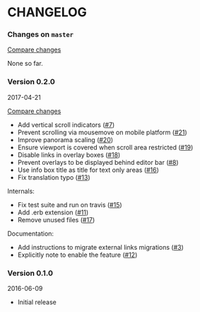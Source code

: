 # CHANGELOG

### Changes on `master`

[Compare changes](http://github.com/codevise/pageflow-linkmap-page/compare/v0.2.0...master)

None so far.

### Version 0.2.0

2017-04-21

[Compare changes](http://github.com/codevise/pageflow-linkmap-page/compare/v0.1.0...v0.2.0)

- Add vertical scroll indicators
  ([#7](https://github.com/codevise/pageflow-linkmap-page/pull/7))
- Prevent scrolling via mousemove on mobile platform
  ([#21](https://github.com/codevise/pageflow-linkmap-page/pull/21))
- Improve panorama scaling
  ([#20](https://github.com/codevise/pageflow-linkmap-page/pull/20))
- Ensure viewport is covered when scroll area restricted
  ([#19](https://github.com/codevise/pageflow-linkmap-page/pull/19))
- Disable links in overlay boxes
  ([#18](https://github.com/codevise/pageflow-linkmap-page/pull/18))
- Prevent overlays to be displayed behind editor bar
  ([#8](https://github.com/codevise/pageflow-linkmap-page/pull/8))
- Use info box title as title for text only areas
  ([#16](https://github.com/codevise/pageflow-linkmap-page/pull/16))
- Fix translation typo
  ([#13](https://github.com/codevise/pageflow-linkmap-page/pull/13))

Internals:

- Fix test suite and run on travis
  ([#15](https://github.com/codevise/pageflow-linkmap-page/pull/15))
- Add .erb extension
  ([#11](https://github.com/codevise/pageflow-linkmap-page/pull/11))
- Remove unused files
  ([#17](https://github.com/codevise/pageflow-linkmap-page/pull/17))

Documentation:

- Add instructions to migrate external links migrations
  ([#3](https://github.com/codevise/pageflow-linkmap-page/pull/3))
- Explicitly note to enable the feature
  ([#12](https://github.com/codevise/pageflow-linkmap-page/pull/12))

### Version 0.1.0

2016-06-09

- Initial release

